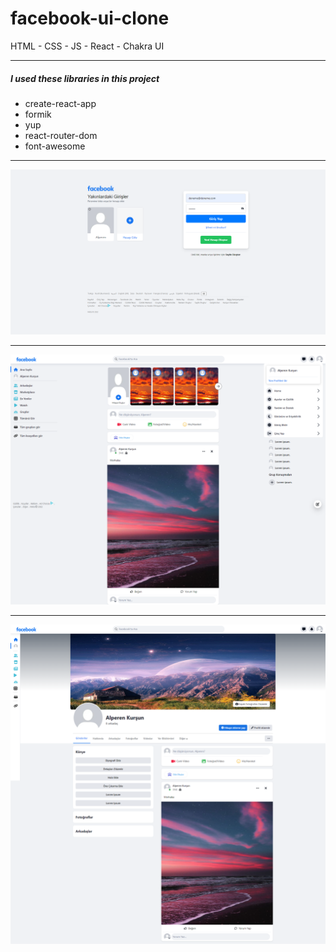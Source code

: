 # facebook-ui-clone

HTML - CSS - JS - React - Chakra UI

---

##### I used these libraries in this project

- create-react-app
- formik
- yup
- react-router-dom
- font-awesome

---

![fucimg1](projectimg1.png)

---

![fucimg2](projectimg2.png)

---

![fucimg3](projectimg3.png)

